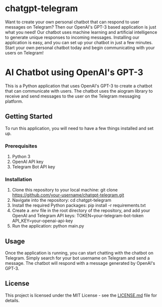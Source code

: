 # chatgpt-telegram

Want to create your own personal chatbot that can respond to user messages on Telegram? Then our OpenAI's GPT-3 based application is just what you need! Our chatbot uses machine learning and artificial intelligence to generate unique responses to incoming messages. Installing our application is easy, and you can set up your chatbot in just a few minutes. Start your own personal chatbot today and begin communicating with your users on Telegram!

# AI Chatbot using OpenAI's GPT-3

This is a Python application that uses OpenAI's GPT-3 to create a chatbot that can communicate with users. The chatbot uses the aiogram library to receive and send messages to the user on the Telegram messaging platform.

## Getting Started

To run this application, you will need to have a few things installed and set up.

### Prerequisites

1. Python 3
2. OpenAI API key
3. Telegram Bot API key

### Installation

1. Clone this repository to your local machine:
git clone https://github.com/your-username/chatgpt-telegram.git
2. Navigate into the repository:
cd chatgpt-telegram
3. Install the required Python packages:
pip install -r requirements.txt
4. Create a .env file in the root directory of the repository, and add your OpenAI and Telegram API keys:
TOKEN=your-telegram-bot-token
API_KEY=your-openai-api-key
5. Run the application:
python main.py

## Usage

Once the application is running, you can start chatting with the chatbot on Telegram. Simply search for your bot username on Telegram and send a message. The chatbot will respond with a message generated by OpenAI's GPT-3.

## License

This project is licensed under the MIT License - see the [LICENSE.md](LICENSE.md) file for details.
